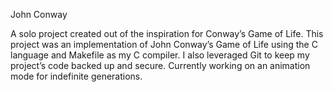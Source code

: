 John Conway

A solo project created out of the inspiration for Conway’s Game of Life. This project was an implementation of John
Conway’s Game of Life using the C language and Makefile as my C compiler. I also leveraged Git to keep my project’s
code backed up and secure. Currently working on an animation mode for indefinite generations.
